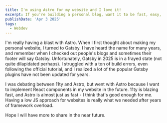 ```yaml
---
title: I'm using Astro for my website and I love it!
excerpt: If you're building a personal blog, want it to be fast, easy, and cheap to host, check out Astro! 
publishDate: 'Apr 3 2025'
tags:
  - Webdev
---
```


I'm really having a blast with Astro. When I first thought about making my personal website, I turned to Gatsby. I have heard the name for many years, and remember when I checked out people's blogs and sometimes their footer will say Gatsby. Unfortunately, Gatsby in 2025 is in a frayed state (not quite dilapidated perhaps). I struggled with a ton of build errors, even following the official tutorial, and I realized a lot of the popular Gatsby plugins have not been updated for years. 

I was debating between 11ty and Astro, but went with Astro because I want to implement React components in my website in the future. 11ty is blazing fast, and Astro is almost just as fast - I think that's good enough for me. Having a low JS approach for websites is really what we needed after years of framework overload. 

Hope I will have more to share in the near future.